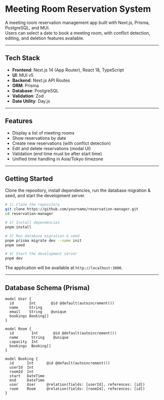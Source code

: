 # Meeting Room Reservation System

A meeting room reservation management app built with Next.js, Prisma, PostgreSQL, and MUI.  
Users can select a date to book a meeting room, with conflict detection, editing, and deletion features available.

---

## Tech Stack

- **Frontend**: Next.js 14 (App Router), React 18, TypeScript
- **UI**: MUI v5
- **Backend**: Next.js API Routes
- **ORM**: Prisma
- **Database**: PostgreSQL
- **Validation**: Zod
- **Date Utility**: Day.js

---

## Features

- Display a list of meeting rooms
- Show reservations by date
- Create new reservations (with conflict detection)
- Edit and delete reservations (modal UI)
- Validation (end time must be after start time)
- Unified time handling in Asia/Tokyo timezone

---

## Getting Started

Clone the repository, install dependencies, run the database migration & seed, and start the development server.

```bash
# 1) Clone the repository
git clone https://github.com/yourname/reservation-manager.git
cd reservation-manager

# 2) Install dependencies
pnpm install

# 3) Run database migration & seed
pnpm prisma migrate dev --name init
pnpm seed

# 4) Start the development server
pnpm dev
```

The application will be available at `http://localhost:3000`.

---

## Database Schema (Prisma)

```prisma
model User {
  id       Int       @id @default(autoincrement())
  name     String
  email    String    @unique
  bookings Booking[]
}

model Room {
  id        Int       @id @default(autoincrement())
  name      String    @unique
  capacity  Int
  bookings  Booking[]
}

model Booking {
  id      Int      @id @default(autoincrement())
  userId  Int
  roomId  Int
  start   DateTime
  end     DateTime
  user    User     @relation(fields: [userId], references: [id])
  room    Room     @relation(fields: [roomId], references: [id])
}
```
